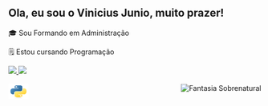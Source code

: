 ## Ola, eu sou o Vinicius Junio, muito prazer!

🎓 Sou Formando em Administração 

🗒️ Estou cursando Programação

<div>
  <a href="https://github.com/viniciusjunio05">
  <img height="180em" src="https://github-readme-stats.vercel.app/api?username=viniciusjunio05&show_icons=true&theme=dark&include_all_commits=true&count_private=true"/>
  <img height="180em" src="https://github-readme-stats.vercel.app/api/top-langs/?username=viniciusjunio05&layout=compact&langs_count=16&theme=dark"/>
</div>

<div style="display: inline_block"><br>
  <img align="center" alt="Rafa-Python" height="30" width="40" src="https://raw.githubusercontent.com/devicons/devicon/master/icons/python/python-original.svg">
  <img align="right" alt="Fantasia Sobrenatural" src="https://br.pinterest.com/pin/13229392651027270/">
</div>

